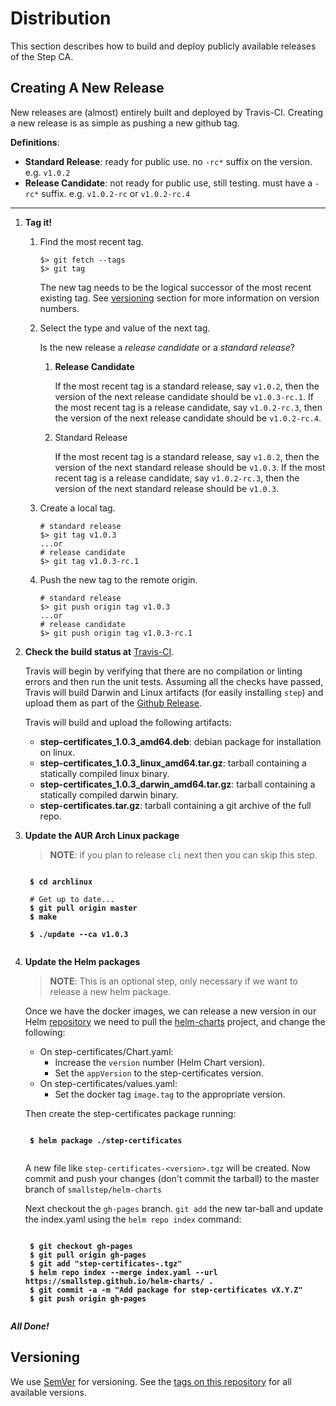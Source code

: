 # Distribution

This section describes how to build and deploy publicly available releases of
the Step CA.

## Creating A New Release

New releases are (almost) entirely built and deployed by Travis-CI. Creating a new
release is as simple as pushing a new github tag.

**Definitions**:

* **Standard Release**: ready for public use. no `-rc*` suffix on the version.
e.g. `v1.0.2`
* **Release Candidate**: not ready for public use, still testing. must have a
`-rc*` suffix. e.g. `v1.0.2-rc` or `v1.0.2-rc.4`

---

1. **Tag it!**

    1. Find the most recent tag.

        ```
        $> git fetch --tags
        $> git tag
        ```

        The new tag needs to be the logical successor of the most recent existing tag.
        See [versioning](#versioning) section for more information on version numbers.

    2. Select the type and value of the next tag.

        Is the new release a *release candidate* or a *standard release*?

        1. **Release Candidate**

            If the most recent tag is a standard release, say `v1.0.2`, then the version
            of the next release candidate should be `v1.0.3-rc.1`. If the most recent tag
            is a release candidate, say `v1.0.2-rc.3`, then the version of the next
            release candidate should be `v1.0.2-rc.4`.

        2. Standard Release

            If the most recent tag is a standard release, say `v1.0.2`, then the version
            of the next standard release should be `v1.0.3`. If the most recent tag
            is a release candidate, say `v1.0.2-rc.3`, then the version of the next
            standard release should be `v1.0.3`.


    3. Create a local tag.

        ```
        # standard release
        $> git tag v1.0.3
        ...or
        # release candidate
        $> git tag v1.0.3-rc.1
        ```

    4. Push the new tag to the remote origin.

        ```
        # standard release
        $> git push origin tag v1.0.3
        ...or
        # release candidate
        $> git push origin tag v1.0.3-rc.1
        ```

2. **Check the build status at**
[Travis-CI](https://travis-ci.com/smallstep/certificates/builds/).

    Travis will begin by verifying that there are no compilation or linting errors
    and then run the unit tests. Assuming all the checks have passed, Travis will
    build Darwin and Linux artifacts (for easily installing `step`) and upload them
    as part of the [Github Release](https://github.com/smallstep/certificates/releases).

    Travis will build and upload the following artifacts:

    * **step-certificates_1.0.3_amd64.deb**: debian package for installation on linux.
    * **step-certificates_1.0.3_linux_amd64.tar.gz**: tarball containing a statically compiled linux binary.
    * **step-certificates_1.0.3_darwin_amd64.tar.gz**: tarball containing a statically compiled darwin binary.
    * **step-certificates.tar.gz**: tarball containing a git archive of the full repo.

3. **Update the AUR Arch Linux package**

    > **NOTE**: if you plan to release `cli` next then you can skip this step.

    <pre><code>
    <b>$ cd archlinux</b>

    # Get up to date...
    <b>$ git pull origin master</b>
    <b>$ make</b>

    <b>$ ./update --ca v1.0.3</b>
    </code></pre>

4. **Update the Helm packages**

    > **NOTE**: This is an optional step, only necessary if we want to release a
    > new helm package.

    Once we have the docker images, we can release a new version in our Helm
    [repository](https://smallstep.github.io/helm-charts/) we need to pull the
    [helm-charts](https://github.com/smallstep/helm-charts) project, and change the
    following:

    * On step-certificates/Chart.yaml:
      * Increase the `version` number (Helm Chart version).
      * Set the `appVersion` to the step-certificates version.
    * On step-certificates/values.yaml:
      * Set the docker tag `image.tag` to the appropriate version.

    Then create the step-certificates package running:

    <pre><code>
    <b>$ helm package ./step-certificates</b>
    </code></pre>

    A new file like `step-certificates-<version>.tgz` will be created.
    Now commit and push your changes (don't commit the tarball) to the master
    branch of `smallstep/helm-charts`

    Next checkout the `gh-pages` branch. `git add` the new tar-ball and update
    the index.yaml using the `helm repo index` command:

    <pre><code>
    <b>$ git checkout gh-pages</b>
    <b>$ git pull origin gh-pages</b>
    <b>$ git add "step-certificates-<version>.tgz"</b>
    <b>$ helm repo index --merge index.yaml --url https://smallstep.github.io/helm-charts/ .</b>
    <b>$ git commit -a -m "Add package for step-certificates vX.Y.Z"</b>
    <b>$ git push origin gh-pages</b>
    </code></pre>

***All Done!***

## Versioning

We use [SemVer](http://semver.org/) for versioning. See the
[tags on this repository](https://github.com/smallstep/certificates) for all
available versions.
